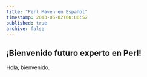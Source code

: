 ```yaml
---
title: "Perl Maven en Español"
timestamp: 2013-06-02T00:00:52
published: true
archive: false
---
```


## &iexcl;Bienvenido futuro experto en Perl!

<div class="main-content">
Hola, bienvenido.
</div>

